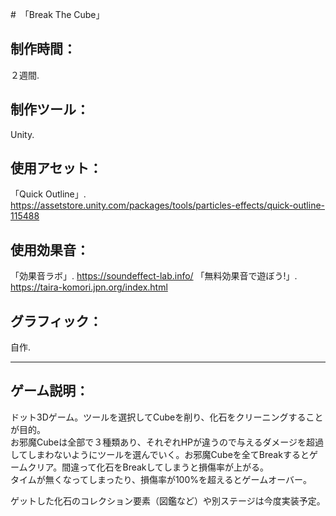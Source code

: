 #　「Break The Cube」

## 制作時間：  
２週間. 

## 制作ツール：  
Unity. 

## 使用アセット：  
「Quick Outline」.  
https://assetstore.unity.com/packages/tools/particles-effects/quick-outline-115488

## 使用効果音：  
「効果音ラボ」. 
https://soundeffect-lab.info/
「無料効果音で遊ぼう!」. 
https://taira-komori.jpn.org/index.html

## グラフィック：
自作. 

-----------------------------------

## ゲーム説明：
ドット3Dゲーム。ツールを選択してCubeを削り、化石をクリーニングすることが目的。  
お邪魔Cubeは全部で３種類あり、それぞれHPが違うので与えるダメージを超過してしまわないようにツールを選んでいく。お邪魔Cubeを全てBreakするとゲームクリア。間違って化石をBreakしてしまうと損傷率が上がる。  
タイムが無くなってしまったり、損傷率が100%を超えるとゲームオーバー。  

ゲットした化石のコレクション要素（図鑑など）や別ステージは今度実装予定。  
